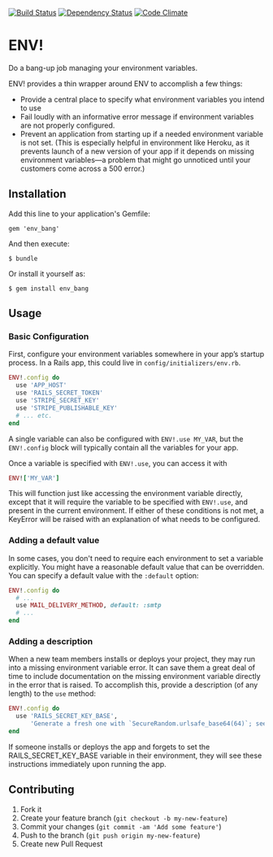 [![Build Status](https://secure.travis-ci.org/jcamenisch/ENV_BANG.png?branch=master)](https://travis-ci.org/jcamenisch/ENV_BANG)
[![Dependency Status](https://gemnasium.com/jcamenisch/ENV_BANG.png)](https://gemnasium.com/jcamenisch/ENV_BANG)
[![Code Climate](https://codeclimate.com/github/jcamenisch/ENV_BANG.png)](https://codeclimate.com/github/jcamenisch/ENV_BANG)

# ENV! 

Do a bang-up job managing your environment variables.

ENV! provides a thin wrapper around ENV to accomplish a few things:

- Provide a central place to specify what environment variables you intend to use
- Fail loudly with an informative error message if environment variables are not
  properly configured.
- Prevent an application from starting up if a needed environment variable is not set.
  (This is especially helpful in environment like Heroku, as it prevents launch of a
  new version of your app if it depends on missing environment variables—a problem
  that might go unnoticed until your customers come across a 500 error.)

## Installation

Add this line to your application's Gemfile:

    gem 'env_bang'

And then execute:

    $ bundle

Or install it yourself as:

    $ gem install env_bang

## Usage

### Basic Configuration

First, configure your environment variables somewhere in your app’s
startup process. In a Rails app, this could live in `config/initializers/env.rb`.

```ruby
ENV!.config do
  use 'APP_HOST'
  use 'RAILS_SECRET_TOKEN'
  use 'STRIPE_SECRET_KEY'
  use 'STRIPE_PUBLISHABLE_KEY'
  # ... etc.
end
```

A single variable can also be configured with `ENV!.use MY_VAR`, but the `ENV!.config` block
will typically contain all the variables for your app.

Once a variable is specified with `ENV!.use`, you can access it with

```ruby
ENV!['MY_VAR']
```

This will function just like accessing the environment variable directly, except that it will
require the variable to be specified with `ENV!.use`, and present in the current environment.
If either of these conditions is not met, a KeyError will be raised with an explanation of
what needs to be configured.

### Adding a default value

In some cases, you don't need to require each environment to set a variable explicitly.
You might have a reasonable default value that can be overridden. You can specify a default
value with the `:default` option:

```ruby
ENV!.config do
  # ...
  use MAIL_DELIVERY_METHOD, default: :smtp
  # ...
end
```

### Adding a description

When a new team members installs or deploys your project, they may run into a missing
environment variable error. It can save them a great deal of time to include documentation
on the missing environment variable directly in the error that is raised. To accomplish this,
provide a description (of any length) to the `use` method:

```ruby
ENV!.config do
  use 'RAILS_SECRET_KEY_BASE',
      'Generate a fresh one with `SecureRandom.urlsafe_base64(64)`; see http://guides.rubyonrails.org/security.html#session-storage'
end
```

If someone installs or deploys the app and forgets to set the RAILS_SECRET_KEY_BASE variable in
their environment, they will see these instructions immediately upon running the app.

## Contributing

1. Fork it
2. Create your feature branch (`git checkout -b my-new-feature`)
3. Commit your changes (`git commit -am 'Add some feature'`)
4. Push to the branch (`git push origin my-new-feature`)
5. Create new Pull Request
